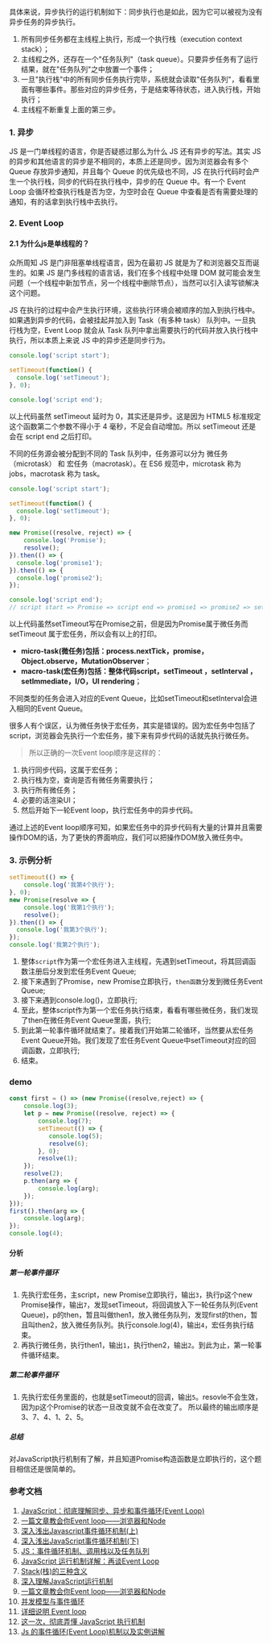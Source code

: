 
具体来说，异步执行的运行机制如下：同步执行也是如此，因为它可以被视为没有异步任务的异步执行。

1. 所有同步任务都在主线程上执行，形成一个执行栈（execution context stack）；
2. 主线程之外，还存在一个"任务队列"（task queue）。只要异步任务有了运行结果，就在"任务队列"之中放置一个事件；
3. 一旦"执行栈"中的所有同步任务执行完毕，系统就会读取"任务队列"，看看里面有哪些事件。那些对应的异步任务，于是结束等待状态，进入执行栈，开始执行；
4. 主线程不断重复上面的第三步。

### 1. 异步
JS 是一门单线程的语言，你是否疑惑过那么为什么 JS 还有异步的写法。其实 JS 的异步和其他语言的异步是不相同的，本质上还是同步。因为浏览器会有多个 Queue 存放异步通知，并且每个 Queue 的优先级也不同，JS 在执行代码时会产生一个执行栈，同步的代码在执行栈中，异步的在 Queue 中。有一个 Event Loop 会循环检查执行栈是否为空，为空时会在 Queue 中查看是否有需要处理的通知，有的话拿到执行栈中去执行。

### 2. Event Loop
#### 2.1 为什么js是单线程的？
众所周知 JS 是门非阻塞单线程语言，因为在最初 JS 就是为了和浏览器交互而诞生的。如果 JS 是门多线程的语言话，我们在多个线程中处理 DOM 就可能会发生问题（一个线程中新加节点，另一个线程中删除节点），当然可以引入读写锁解决这个问题。

JS 在执行的过程中会产生执行环境，这些执行环境会被顺序的加入到执行栈中。如果遇到异步的代码，会被挂起并加入到 Task（有多种 task） 队列中。一旦执行栈为空，Event Loop 就会从 Task 队列中拿出需要执行的代码并放入执行栈中执行，所以本质上来说 JS 中的异步还是同步行为。

```js
console.log('script start');

setTimeout(function() {
  console.log('setTimeout');
}, 0);

console.log('script end');
```
以上代码虽然 setTimeout 延时为 0，其实还是异步。这是因为 HTML5 标准规定这个函数第二个参数不得小于 4 毫秒，不足会自动增加。所以 setTimeout 还是会在 script end 之后打印。

不同的任务源会被分配到不同的 Task 队列中，任务源可以分为 微任务（microtask） 和 宏任务（macrotask）。在 ES6 规范中，microtask 称为 jobs，macrotask 称为 task。

```js
console.log('script start');

setTimeout(function() {
  console.log('setTimeout');
}, 0);

new Promise((resolve, reject) => {
    console.log('Promise');
    resolve();
}).then(() => {
  console.log('promise1');
}).then(() => {
  console.log('promise2');
});

console.log('script end');
// script start => Promise => script end => promise1 => promise2 => setTimeout
```
以上代码虽然setTimeout写在Promise之前，但是因为Promise属于微任务而setTimeout 属于宏任务，所以会有以上的打印。

- **micro-task(微任务)包括：process.nextTick，promise，Object.observe，MutationObserver**；
- **macro-task(宏任务)包括：整体代码script，setTimeout ，setInterval ，setImmediate，I/O，UI rendering**；

不同类型的任务会进入对应的Event Queue，比如setTimeout和setInterval会进入相同的Event Queue。

很多人有个误区，认为微任务快于宏任务，其实是错误的。因为宏任务中包括了script，浏览器会先执行一个宏任务，接下来有异步代码的话就先执行微任务。

>所以正确的一次Event loop顺序是这样的：

1. 执行同步代码，这属于宏任务；
2. 执行栈为空，查询是否有微任务需要执行；
3. 执行所有微任务；
4. 必要的话渲染UI；
5. 然后开始下一轮Event loop，执行宏任务中的异步代码。

通过上述的Event loop顺序可知，如果宏任务中的异步代码有大量的计算并且需要操作DOM的话，为了更快的界面响应，我们可以把操作DOM放入微任务中。

### 3. 示例分析
```js
setTimeout(() => {
    console.log('我第4个执行');
}, 0);
new Promise(resolve => {
    console.log('我第1个执行');
    resolve();
}).then(() => {
  console.log('我第3个执行');
});
console.log('我第2个执行');
```
1. 整体`script`作为第一个宏任务进入主线程，先遇到setTimeout，将其回调函数注册后分发到宏任务Event Queue;
2. 接下来遇到了Promise，new Promise立即执行，`then函数`分发到微任务Event Queue;
3. 接下来遇到console.log()，立即执行;
4. 至此，整体script作为第一个宏任务执行结束，看看有哪些微任务，我们发现了then在微任务Event Queue里面，执行;
5. 到此第一轮事件循环就结束了。接着我们开始第二轮循环，当然要从宏任务Event Queue开始。我们发现了宏任务Event Queue中setTimeout对应的回调函数，立即执行;
6. 结束。

### demo
```js
const first = () => (new Promise((resolve,reject) => {
    console.log(3);
    let p = new Promise((resolve, reject) => {
        console.log(7);
        setTimeout(() => {
           console.log(5);
           resolve(6);
        }, 0);
        resolve(1);
    });
    resolve(2);
    p.then(arg => {
        console.log(arg);
    });
}));
first().then(arg => {
    console.log(arg);
});
console.log(4);
```
#### 分析
##### 第一轮事件循环
1. 先执行宏任务，主script，new Promise立即执行，输出`3`，执行p这个new Promise操作，输出`7`，发现setTimeout，将回调放入下一轮任务队列(Event Queue)，p的then，暂且叫做then1，放入微任务队列，发现first的then，暂且叫then2，放入微任务队列。执行console.log(4)，输出`4`，宏任务执行结束。
2. 再执行微任务，执行then1，输出`1`，执行then2，输出`2`。到此为止，第一轮事件循环结束。
##### 第二轮事件循环
1. 先执行宏任务里面的，也就是setTimeout的回调，输出`5`。resovle不会生效，因为p这个Promise的状态一旦改变就不会在改变了。
所以最终的输出顺序是3、7、4、1、2、5。
##### 总结
对JavaScript执行机制有了解，并且知道Promise构造函数是立即执行的，这个题目相信还是很简单的。

### 参考文档
1. [JavaScript：彻底理解同步、异步和事件循环(Event Loop)](https://segmentfault.com/a/1190000004322358)
2. [一篇文章教会你Event loop——浏览器和Node](http://web.jobbole.com/94278/)
3. [深入浅出Javascript事件循环机制(上)](https://zhuanlan.zhihu.com/p/26229293)
4. [深入浅出JavaScript事件循环机制(下)](https://zhuanlan.zhihu.com/p/26238030)
5. [JS：事件循环机制、调用栈以及任务队列](https://blog.csdn.net/qq_31628337/article/details/71056294)
6. [JavaScript 运行机制详解：再谈Event Loop](http://www.ruanyifeng.com/blog/2014/10/event-loop.html)
7. [Stack(栈)的三种含义](http://www.ruanyifeng.com/blog/2013/11/stack.html)
8. [深入理解JavaScript运行机制](https://blog.csdn.net/Amos_liu/article/details/53560434)
9. [一篇文章教会你Event loop——浏览器和Node](http://web.jobbole.com/94278/)
10. [并发模型与事件循环](https://developer.mozilla.org/zh-CN/docs/Web/JavaScript/EventLoop)
11. [详细说明 Event loop](https://juejin.im/post/5aa8a07cf265da238a3022a4#heading-4)
12. [这一次，彻底弄懂 JavaScript 执行机制](https://juejin.im/post/59e85eebf265da430d571f89)
13. [Js 的事件循环(Event Loop)机制以及实例讲解](http://obkoro1.com/2018/06/17/Js-%E7%9A%84%E4%BA%8B%E4%BB%B6%E5%BE%AA%E7%8E%AF-Event-Loop-%E6%9C%BA%E5%88%B6%E4%BB%A5%E5%8F%8A%E5%AE%9E%E4%BE%8B%E8%AE%B2%E8%A7%A3/)
